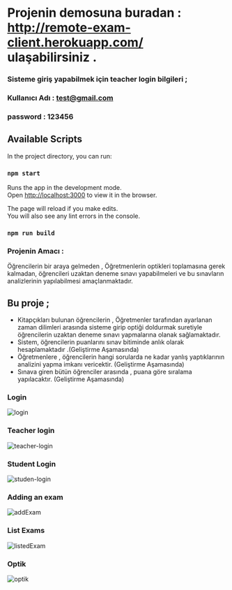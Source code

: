 # Projenin demosuna buradan : http://remote-exam-client.herokuapp.com/ ulaşabilirsiniz . 
### Sisteme giriş yapabilmek için teacher login bilgileri ;
### Kullanıcı Adı : test@gmail.com
### password : 123456


## Available Scripts

In the project directory, you can run:

### `npm start`

Runs the app in the development mode.\
Open [http://localhost:3000](http://localhost:3000) to view it in the browser.

The page will reload if you make edits.\
You will also see any lint errors in the console.

### `npm run build`
### Projenin Amacı :
<p>
  Öğrencilerin bir araya gelmeden , 
  Öğretmenlerin optikleri toplamasına gerek kalmadan, öğrencileri uzaktan deneme sınavı yapabilmeleri ve bu sınavların analizlerinin yapılabilmesi amaçlanmaktadır.
  </p>

## Bu proje ;

<p>
<ul>
  <li> 
      Kitapçıkları bulunan öğrencilerin , Öğretmenler tarafından ayarlanan zaman dilimleri arasında sisteme girip optiği doldurmak suretiyle öğrencilerin uzaktan deneme sınavı yapmalarına olanak sağlamaktadır.
  </li>
  <li>
    Sistem, öğrencilerin puanlarını sınav bitiminde anlık olarak hesaplamaktadır .(Geliştirme Aşamasında)
  </li>
  
  <li>
  Öğretmenlere , öğrencilerin hangi sorularda ne kadar yanlış  yaptıklarının analizini yapma imkanı vericektir. (Geliştirme Aşamasında) 
</li>

<li>
  Sınava giren bütün öğrenciler arasında , puana göre sıralama yapılacaktır. (Geliştirme Aşamasında)
  </li>
  
  </ul>
  
</p>

### Login 

![login](https://user-images.githubusercontent.com/33762342/103174604-92b9fa00-4874-11eb-8c98-9607f2db002a.png)

### Teacher login

![teacher-login](https://user-images.githubusercontent.com/33762342/103174622-b3824f80-4874-11eb-8436-b154e6480bc1.png)

### Student Login 

![studen-login](https://user-images.githubusercontent.com/33762342/103174626-c72db600-4874-11eb-8483-2e47fcf4ce1e.png)

### Adding an exam

![addExam](https://user-images.githubusercontent.com/33762342/103174633-d6acff00-4874-11eb-8d76-1b1def6a1723.png)

### List Exams

![listedExam](https://user-images.githubusercontent.com/33762342/103174656-03611680-4875-11eb-85a5-4d9e22981c66.png)

### Optik

![optik](https://user-images.githubusercontent.com/33762342/103174667-1aa00400-4875-11eb-8715-42d19c899298.png)




